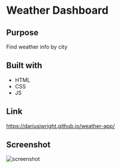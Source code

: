 # Weather Dashboard

## Purpose
Find weather info by city

## Built with
* HTML
* CSS
* JS

## Link
https://dariusjwright.github.io/weather-app/

## Screenshot
![screenshot ](https://user-images.githubusercontent.com/64335245/85955624-8399d400-b945-11ea-9e29-7a737fd701e9.png)

